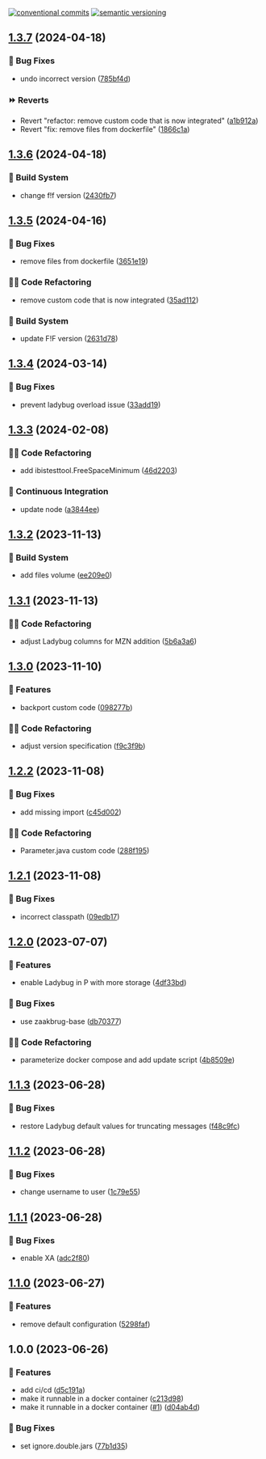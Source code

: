 [![conventional commits](https://img.shields.io/badge/conventional%20commits-1.0.0-yellow.svg)](https://conventionalcommits.org) [![semantic versioning](https://img.shields.io/badge/semantic%20versioning-2.0.0-green.svg)](https://semver.org)

## [1.3.7](https://github.com/wearefrank/het-integratie-platform/compare/v1.3.6...v1.3.7) (2024-04-18)


### 🐛 Bug Fixes

* undo incorrect version ([785bf4d](https://github.com/wearefrank/het-integratie-platform/commit/785bf4d6355a88ea8adf3d13368318898a8e7141))


### ⏩ Reverts

* Revert "refactor: remove custom code that is now integrated" ([a1b912a](https://github.com/wearefrank/het-integratie-platform/commit/a1b912a6aeddf72d89e668c20aabd6344968d798))
* Revert "fix: remove files from dockerfile" ([1866c1a](https://github.com/wearefrank/het-integratie-platform/commit/1866c1a938021438765d191160ef84e33e149a36))

## [1.3.6](https://github.com/wearefrank/het-integratie-platform/compare/v1.3.5...v1.3.6) (2024-04-18)


### 🤖 Build System

* change f!f version ([2430fb7](https://github.com/wearefrank/het-integratie-platform/commit/2430fb7708c359461f1f7a2f04b8fd76c7ee6c2b))

## [1.3.5](https://github.com/wearefrank/het-integratie-platform/compare/v1.3.4...v1.3.5) (2024-04-16)


### 🐛 Bug Fixes

* remove files from dockerfile ([3651e19](https://github.com/wearefrank/het-integratie-platform/commit/3651e19697a911ba28e321a7af6a7cca1022267a))


### 🧑‍💻 Code Refactoring

* remove custom code that is now integrated ([35ad112](https://github.com/wearefrank/het-integratie-platform/commit/35ad112437594a42ddfc33e598353018eb38e562))


### 🤖 Build System

* update F!F version ([2631d78](https://github.com/wearefrank/het-integratie-platform/commit/2631d78d66670e94f572b26911c0afa2944aed5f))

## [1.3.4](https://github.com/wearefrank/het-integratie-platform/compare/v1.3.3...v1.3.4) (2024-03-14)


### 🐛 Bug Fixes

* prevent ladybug overload issue ([33add19](https://github.com/wearefrank/het-integratie-platform/commit/33add195493d5584a789fda37cb70be641244111))

## [1.3.3](https://github.com/wearefrank/het-integratie-platform/compare/v1.3.2...v1.3.3) (2024-02-08)


### 🧑‍💻 Code Refactoring

* add ibistesttool.FreeSpaceMinimum ([46d2203](https://github.com/wearefrank/het-integratie-platform/commit/46d220307afb088e6e38f4dba9c2d8d40f757a0f))


### 🔁 Continuous Integration

* update node ([a3844ee](https://github.com/wearefrank/het-integratie-platform/commit/a3844ee0f8017bf1291db46e2d1dd7ee818b7aa2))

## [1.3.2](https://github.com/wearefrank/het-integratie-platform/compare/v1.3.1...v1.3.2) (2023-11-13)


### 🤖 Build System

* add files volume ([ee209e0](https://github.com/wearefrank/het-integratie-platform/commit/ee209e0d87394d1bd18d7d952072617df6196320))

## [1.3.1](https://github.com/wearefrank/het-integratie-platform/compare/v1.3.0...v1.3.1) (2023-11-13)


### 🧑‍💻 Code Refactoring

* adjust Ladybug columns for MZN addition ([5b6a3a6](https://github.com/wearefrank/het-integratie-platform/commit/5b6a3a6542ddd8a806c5cb347c29228dcd63d9bf))

## [1.3.0](https://github.com/wearefrank/het-integratie-platform/compare/v1.2.2...v1.3.0) (2023-11-10)


### 🍕 Features

* backport custom code ([098277b](https://github.com/wearefrank/het-integratie-platform/commit/098277b1c583f7b8c4d5edada1b56fa6a7115321))


### 🧑‍💻 Code Refactoring

* adjust version specification ([f9c3f9b](https://github.com/wearefrank/het-integratie-platform/commit/f9c3f9ba2183658c6ee701f37218766b0ad4b0d0))

## [1.2.2](https://github.com/wearefrank/het-integratie-platform/compare/v1.2.1...v1.2.2) (2023-11-08)


### 🐛 Bug Fixes

* add missing import ([c45d002](https://github.com/wearefrank/het-integratie-platform/commit/c45d0022022467e34e172f3dcf6a2ed320da893c))


### 🧑‍💻 Code Refactoring

* Parameter.java custom code ([288f195](https://github.com/wearefrank/het-integratie-platform/commit/288f1954fd90798c453fac4fea85b3f1804698f5))

## [1.2.1](https://github.com/wearefrank/het-integratie-platform/compare/v1.2.0...v1.2.1) (2023-11-08)


### 🐛 Bug Fixes

* incorrect classpath ([09edb17](https://github.com/wearefrank/het-integratie-platform/commit/09edb1789471c7a9276572db2a5be7f9b997a125))

## [1.2.0](https://github.com/WeAreFrank/het-integratie-platform/compare/v1.1.3...v1.2.0) (2023-07-07)


### 🍕 Features

* enable Ladybug in P with more storage ([4df33bd](https://github.com/WeAreFrank/het-integratie-platform/commit/4df33bd9be2fc0c2605b4eebe8fe332e7ac56741))


### 🐛 Bug Fixes

* use zaakbrug-base ([db70377](https://github.com/WeAreFrank/het-integratie-platform/commit/db70377abba19ee4ac4a997bb0e32662647c819b))


### 🧑‍💻 Code Refactoring

* parameterize docker compose and add update script ([4b8509e](https://github.com/WeAreFrank/het-integratie-platform/commit/4b8509edf95e3fefd8c2f7cb784f042245905a5d))

## [1.1.3](https://github.com/WeAreFrank/het-integratie-platform/compare/v1.1.2...v1.1.3) (2023-06-28)


### 🐛 Bug Fixes

* restore Ladybug default values for truncating messages ([f48c9fc](https://github.com/WeAreFrank/het-integratie-platform/commit/f48c9fcaddfb8f14eb85bfb704a8d056a994c822))

## [1.1.2](https://github.com/WeAreFrank/het-integratie-platform/compare/v1.1.1...v1.1.2) (2023-06-28)


### 🐛 Bug Fixes

* change username to user ([1c79e55](https://github.com/WeAreFrank/het-integratie-platform/commit/1c79e55b81f4eacb756044145a94275d73df0331))

## [1.1.1](https://github.com/WeAreFrank/het-integratie-platform/compare/v1.1.0...v1.1.1) (2023-06-28)


### 🐛 Bug Fixes

* enable XA ([adc2f80](https://github.com/WeAreFrank/het-integratie-platform/commit/adc2f8006ca7622413b469ee39851bbd022b0a52))

## [1.1.0](https://github.com/WeAreFrank/het-integratie-platform/compare/v1.0.0...v1.1.0) (2023-06-27)


### 🍕 Features

* remove default configuration ([5298faf](https://github.com/WeAreFrank/het-integratie-platform/commit/5298faf27f674f8d5eeedd3d9581a44b8af36cf9))

## 1.0.0 (2023-06-26)


### 🍕 Features

* add ci/cd ([d5c191a](https://github.com/WeAreFrank/het-integratie-platform/commit/d5c191a721ed10b6abb455c9d51c7d7a44924f20))
* make it runnable in a docker container ([c213d98](https://github.com/WeAreFrank/het-integratie-platform/commit/c213d98c5296398ef524b1d215e8803b98541165))
* make it runnable in a docker container ([#1](https://github.com/WeAreFrank/het-integratie-platform/issues/1)) ([d04ab4d](https://github.com/WeAreFrank/het-integratie-platform/commit/d04ab4d76f2a42c11fe480fb24a0b58d84db2cee))


### 🐛 Bug Fixes

* set ignore.double.jars ([77b1d35](https://github.com/WeAreFrank/het-integratie-platform/commit/77b1d3587a3e120beebfc62e15ecf4ae76705558))
